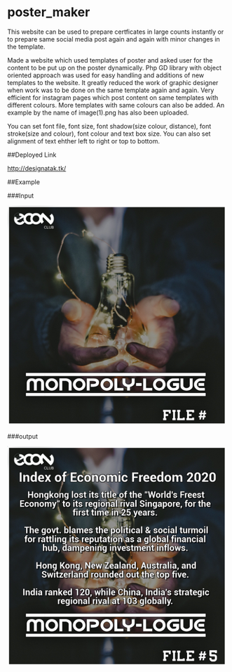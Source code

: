 # poster_maker
This website can be used to prepare certficates in large counts instantly or to prepare same social media post again and again with minor changes in the template.

Made a website which used templates of poster and asked user for the content to be put up on the poster dynamically. Php GD library with object oriented approach was used for easy handling and additions of new templates to the website. It greatly reduced the work of graphic designer when work was to be done on the same template again and again. Very efficient for instagram pages which post content on same templates with different colours. More templates with same colours can also be added.
An example by the name of image(1).png has also been uploaded.

You can set font file, font size, font shadow(size colour, distance), font stroke(size and colour), font colour and text box size. You can also set alignment of text ehther left to right or top to bottom.

##Deployed Link

http://designatak.tk/

##Example

###Input

<img src="https://github.com/akshatkaush/poster_maker/blob/master/web.jpg?raw=true" width="500.0" height= "500.0">

###output

<img src="https://github.com/akshatkaush/poster_maker/blob/master/image%20(1).png?raw=true" width="500.0" height= "500.0">
